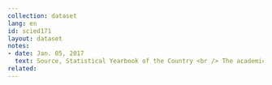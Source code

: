 ```yaml
---
collection: dataset
lang: en
id: scied171
layout: dataset
notes: 
- date: Jan. 05, 2017
  text: Source, Statistical Yearbook of the Country <br /> The academic Year 1374 - 1375 contains statistics Islamic Azad University as well. <br /> The academic year 1393 - 1394 will be focused on statistics from the Institute for Research & Planning in Higher Education, Ministry of Science, Research and Technology is getting. Before the school year 1393 - 1394 separately from Office of Statistics, Islamic Azad University Islamic Azad University of Information Technology and Communications was obtained.
related:
---
```

